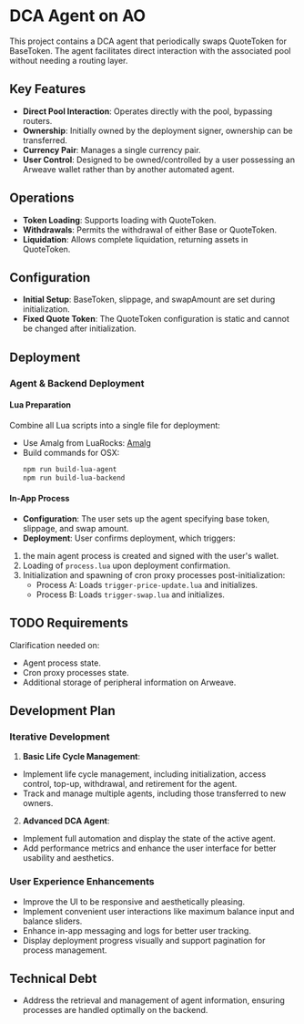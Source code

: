 # DCA Agent on AO

This project contains a DCA agent that periodically swaps QuoteToken for BaseToken. The agent facilitates direct interaction with the associated pool without needing a routing layer.

## Key Features

- **Direct Pool Interaction**: Operates directly with the pool, bypassing routers.
- **Ownership**: Initially owned by the deployment signer, ownership can be transferred.
- **Currency Pair**: Manages a single currency pair.
- **User Control**: Designed to be owned/controlled by a user possessing an Arweave wallet rather than by another automated agent.

## Operations

- **Token Loading**: Supports loading with QuoteToken.
- **Withdrawals**: Permits the withdrawal of either Base or QuoteToken.
- **Liquidation**: Allows complete liquidation, returning assets in QuoteToken.

## Configuration
- **Initial Setup**: BaseToken, slippage, and swapAmount are set during initialization.
- **Fixed Quote Token**: The QuoteToken configuration is static and cannot be changed after initialization.

## Deployment

### Agent & Backend Deployment

#### Lua Preparation
Combine all Lua scripts into a single file for deployment:
- Use Amalg from LuaRocks: [Amalg](https://luarocks.org/modules/siffiejoe/amalg)
- Build commands for OSX:
  ```bash
  npm run build-lua-agent
  npm run build-lua-backend

#### In-App Process
- **Configuration**: The user sets up the agent specifying base token, slippage, and swap amount.
- **Deployment**: User confirms deployment, which triggers:
1. the main agent process is created and signed with the user's wallet.
2. Loading of `process.lua` upon deployment confirmation.
3. Initialization and spawning of cron proxy processes post-initialization:
   - Process A: Loads `trigger-price-update.lua` and initializes.
   - Process B: Loads `trigger-swap.lua` and initializes.


## TODO Requirements

Clarification needed on:
- Agent process state.
- Cron proxy processes state.
- Additional storage of peripheral information on Arweave.

## Development Plan

### Iterative Development

1. **Basic Life Cycle Management**:
 - Implement life cycle management, including initialization, access control, top-up, withdrawal, and retirement for the agent.
 - Track and manage multiple agents, including those transferred to new owners.

2. **Advanced DCA Agent**:
 - Implement full automation and display the state of the active agent.
 - Add performance metrics and enhance the user interface for better usability and aesthetics.

### User Experience Enhancements

- Improve the UI to be responsive and aesthetically pleasing.
- Implement convenient user interactions like maximum balance input and balance sliders.
- Enhance in-app messaging and logs for better user tracking.
- Display deployment progress visually and support pagination for process management.

## Technical Debt

- Address the retrieval and management of agent information, ensuring processes are handled optimally on the backend.
